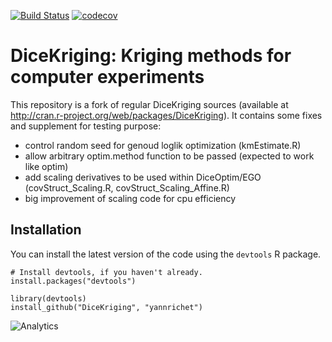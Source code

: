 [![Build Status](https://travis-ci.org/IRSN/DiceKriging.png)](https://travis-ci.org/IRSN/DiceKriging)
[![codecov](https://codecov.io/gh/IRSN/DiceKriging/branch/master/graph/badge.svg)](https://codecov.io/gh/IRSN/DiceKriging)


# DiceKriging: Kriging methods for computer experiments

This repository is a fork of regular DiceKriging sources (available at http://cran.r-project.org/web/packages/DiceKriging).
It contains some fixes and supplement for testing purpose:

 * control random seed for genoud loglik optimization (kmEstimate.R)
 * allow arbitrary optim.method function to be passed (expected to work like optim)
 * add scaling derivatives to be used within DiceOptim/EGO (covStruct_Scaling.R, covStruct_Scaling_Affine.R)
 * big improvement of scaling code for cpu efficiency

Installation
------------

You can install the latest version of the code using the `devtools` R package.

```
# Install devtools, if you haven't already.
install.packages("devtools")

library(devtools)
install_github("DiceKriging", "yannrichet")
```

![Analytics](https://ga-beacon.appspot.com/UA-109580-20/DiceKriging)
